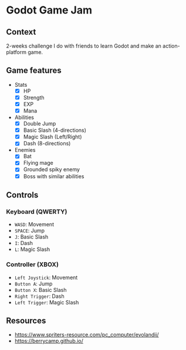 # Godot Game Jam

## Context

2-weeks challenge I do with friends to learn Godot and make an action-platform game.

## Game features

- Stats
	- [x] HP
	- [x] Strength
	- [x] EXP
	- [x] Mana

- Abilities
	- [x] Double Jump
	- [x] Basic Slash (4-directions)
	- [x] Magic Slash (Left/Right)
	- [x] Dash (8-directions)

- Enemies
	- [x] Bat
	- [x] Flying mage
	- [x] Grounded spiky enemy
	- [x] Boss with similar abilities

## Controls

### Keyboard (QWERTY)

- `WASD`: Movement
- `SPACE`: Jump
- `J`: Basic Slash
- `I`: Dash
- `L`: Magic Slash

### Controller (XBOX)

- `Left Joystick`: Movement
- `Button A`: Jump
- `Button X`: Basic Slash
- `Right Trigger`: Dash
- `Left Trigger`: Magic Slash

## Resources

- https://www.spriters-resource.com/pc_computer/evolandii/
- https://berrycamp.github.io/